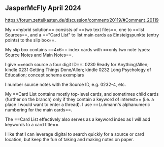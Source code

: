 ## JasperMcFly April 2024

https://forum.zettelkasten.de/discussion/comment/20119/#Comment_20119

My ==hybrid solution== consists of ==two text files==, one to ==list Sources==, and a =="Card List" to list main cards as Einsteigspunkte (entry points) to the slip box==.

My slip box contains ==4x6== index cards with ==only two note types: Source Notes and Main Notes==.

I give ==each source a four digit ID==:
0230 Ready for Anything/Allen; kindle
0231 Getting Things Done/Allen; kindle
0232 Long Psychology of Education; concept schema exemplars

I number source notes with the Source ID, e.g. 0232-4, etc.

My ==Card List contains mostly top-level cards, and sometimes child cards (further on the branch) only if they contain a keyword of interest== (i.e. a place I would want to enter a thread). I use ==Luhmann's alphanumeric numbering for the main cards==.

The ==Card List effectively also serves as a keyword index as I will add keywords to a card title==.

I like that I can leverage digital to search quickly for a source or card location, but keep the fun of taking and making notes on paper.

